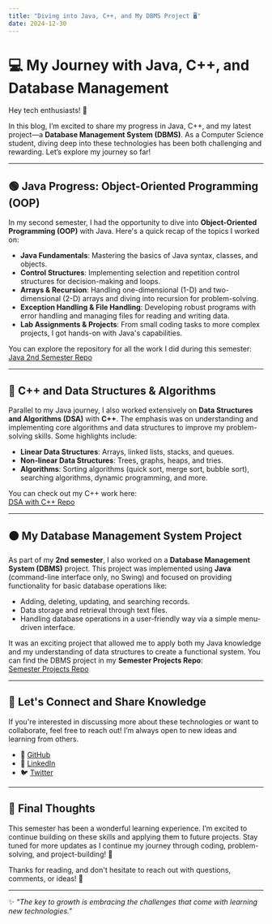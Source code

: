 ```yaml
---
title: "Diving into Java, C++, and My DBMS Project 🖥️"
date: 2024-12-30
---
```


# 💻 My Journey with Java, C++, and Database Management

Hey tech enthusiasts! 👋

In this blog, I’m excited to share my progress in Java, C++, and my latest project—a **Database Management System (DBMS)**. As a Computer Science student, diving deep into these technologies has been both challenging and rewarding. Let’s explore my journey so far!

---

## 🟢 Java Progress: Object-Oriented Programming (OOP)

In my second semester, I had the opportunity to dive into **Object-Oriented Programming (OOP)** with Java. Here's a quick recap of the topics I worked on:

- **Java Fundamentals**: Mastering the basics of Java syntax, classes, and objects.
- **Control Structures**: Implementing selection and repetition control structures for decision-making and loops.
- **Arrays & Recursion**: Handling one-dimensional (1-D) and two-dimensional (2-D) arrays and diving into recursion for problem-solving.
- **Exception Handling & File Handling**: Developing robust programs with error handling and managing files for reading and writing data.
- **Lab Assignments & Projects**: From small coding tasks to more complex projects, I got hands-on with Java's capabilities.

You can explore the repository for all the work I did during this semester:  
[Java 2nd Semester Repo](https://github.com/rizwanshafiq63/Java-2nd-Semester.git)

---

## 🔵 C++ and Data Structures & Algorithms

Parallel to my Java journey, I also worked extensively on **Data Structures and Algorithms (DSA)** with **C++**. The emphasis was on understanding and implementing core algorithms and data structures to improve my problem-solving skills. Some highlights include:

- **Linear Data Structures**: Arrays, linked lists, stacks, and queues.
- **Non-linear Data Structures**: Trees, graphs, heaps, and tries.
- **Algorithms**: Sorting algorithms (quick sort, merge sort, bubble sort), searching algorithms, dynamic programming, and more.

You can check out my C++ work here:  
[DSA with C++ Repo](https://github.com/rizwanshafiq63/DSA-with-Cpp.git)

---

## 🟠 My Database Management System Project

As part of my **2nd semester**, I also worked on a **Database Management System (DBMS)** project. This project was implemented using **Java** (command-line interface only, no Swing) and focused on providing functionality for basic database operations like:

- Adding, deleting, updating, and searching records.
- Data storage and retrieval through text files.
- Handling database operations in a user-friendly way via a simple menu-driven interface.

It was an exciting project that allowed me to apply both my Java knowledge and my understanding of data structures to create a functional system. You can find the DBMS project in my **Semester Projects Repo**:  
[Semester Projects Repo](https://github.com/rizwanshafiq63/semester-projects-repo.git)

---

## 🔗 Let's Connect and Share Knowledge

If you're interested in discussing more about these technologies or want to collaborate, feel free to reach out! I’m always open to new ideas and learning from others.

- 🐙 [GitHub](https://github.com/rizwanshafiq63)
- 💼 [LinkedIn](https://www.linkedin.com/in/rizwanshafiq63/)
- 🐦 [Twitter](https://x.com/RizwanShafiq63?s=09)

---

## 🌟 Final Thoughts

This semester has been a wonderful learning experience. I’m excited to continue building on these skills and applying them to future projects. Stay tuned for more updates as I continue my journey through coding, problem-solving, and project-building! 🚀

Thanks for reading, and don't hesitate to reach out with questions, comments, or ideas! 💬

---

✨ *"The key to growth is embracing the challenges that come with learning new technologies."*
